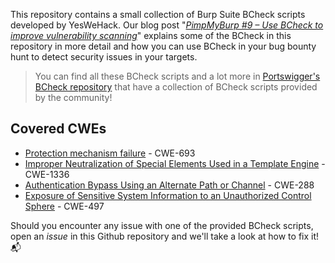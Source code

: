 This repository contains a small collection of Burp Suite BCheck scripts developed by YesWeHack.
Our blog post "*[PimpMyBurp #9 – Use BCheck to improve vulnerability scanning](https://blog.yeswehack.com/yeswerhackers/pimpmyburp-9-use-bcheck-to-improve-vulnerability-scanning/)*" explains some of the BCheck in this repository in more detail and how you can use BCheck in your bug bounty hunt to detect security issues in your targets.

> You can find all these BCheck scripts and a lot more in [Portswigger's BCheck repository](https://github.com/PortSwigger/BChecks) that have a collection of BCheck scripts provided by the community!

## Covered CWEs
- [Protection mechanism failure](https://cwe.mitre.org/data/definitions/693.html) - CWE-693
- [Improper Neutralization of Special Elements Used in a Template Engine](https://cwe.mitre.org/data/definitions/1336.html) - CWE-1336
- [Authentication Bypass Using an Alternate Path or Channel](https://cwe.mitre.org/data/definitions/288.html) - CWE-288
- [Exposure of Sensitive System Information to an Unauthorized Control Sphere](https://cwe.mitre.org/data/definitions/497.html) -  CWE-497

Should you encounter any issue with one of the provided BCheck scripts, open an *issue* in this Github repository and we'll take a look at how to fix it! 📬
